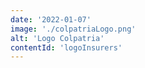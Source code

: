 ```yaml
---
date: '2022-01-07'
image: './colpatriaLogo.png'
alt: 'Logo Colpatria'
contentId: 'logoInsurers'
---
```

